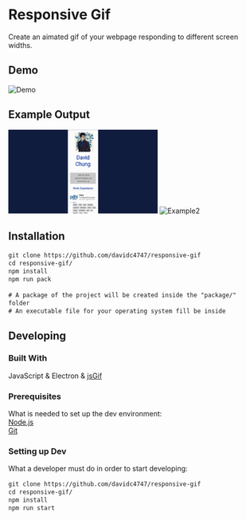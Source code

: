 # Responsive Gif

Create an aimated gif of your webpage responding to different screen widths.


## Demo

<!-- ![Demo](demos/demo2.gif) -->
<img src="demos/demo2.gif" alt="Demo" width="700">

## Example Output

<img src="demos/ex1.gif" alt="Example1" width="300">
<img src="demos/ex2.gif" alt="Example2" width="300">  


## Installation

```shell
git clone https://github.com/davidc4747/responsive-gif
cd responsive-gif/
npm install
npm run pack

# A package of the project will be created inside the "package/" folder
# An executable file for your operating system fill be inside

```

## Developing

### Built With
JavaScript & Electron & [jsGif](https://github.com/antimatter15/jsgif)

### Prerequisites
What is needed to set up the dev environment:  
[Node.js](https://nodejs.org/en/)  
[Git](https://git-scm.com/)

### Setting up Dev

What a developer must do in order to start developing:

```shell
git clone https://github.com/davidc4747/responsive-gif
cd responsive-gif/
npm install
npm run start
```